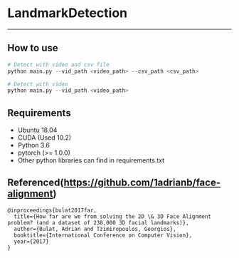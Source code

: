 # LandmarkDetection

-----

## How to use

```python
# Detect with video and csv file
python main.py --vid_path <video_path> --csv_path <csv_path>

# Detect with video
python main.py --vid_path <video_path>
```

## Requirements

- Ubuntu 18.04
- CUDA (Used 10.2)
- Python 3.6
- pytorch (>= 1.0.0)
- Other python libraries can find in requirements.txt

## Referenced(https://github.com/1adrianb/face-alignment)

```
@inproceedings{bulat2017far,
  title={How far are we from solving the 2D \& 3D Face Alignment problem? (and a dataset of 230,000 3D facial landmarks)},
  author={Bulat, Adrian and Tzimiropoulos, Georgios},
  booktitle={International Conference on Computer Vision},
  year={2017}
}
```

